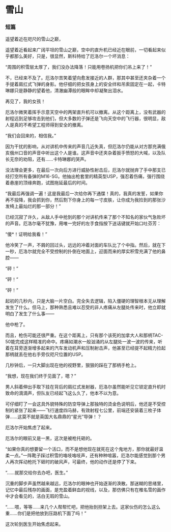 # 雪山



### 短篇



遥望着近在咫尺的雪山之巅，













遥望着近看起来广阔平坦的雪山之巅，空中的直升机已经近在眼前，一切看起来似乎都那么美好，只是，很显然，斯科特给了厄洛尔一个坏消息：

“周围的积雪层太厚了，我们没办法降落！只能用卷扬机把你们吊上来了！”

不，已经来不及了。厄洛尔苦笑着望向愈发接近的人群，那其中甚至还夹杂着一个手提着肩扛式飞弹的身影。他仔细的把女孩身上的安全绊和吊索固定在一起，卡特琳娜只是静静的望着他，清澈幽潭般的眼眸中却凝聚出泪水。



再见了，我的女孩！



厄洛尔微笑着挥手示意天空中的两架直升机可以撤离。从这个距离上，没有武器的射程远到足够攻击到他们，但大多数的子弹还是飞向天空中的飞行器，很明显，敌人是真的不希望工程师得到安全的撤离。



“我们会回来的，相信我。”



因为干扰的影响，从对讲机中传来的声音几近失真，但厄洛尔仍能从对方那充满俄亥俄州口音的声音中听出这个人是谁。这声音中还夹杂着扳手愤怒的大喊，以及队长无奈的劝阻，还有……卡特琳娜的哭声。



没法理会更多，在最后一次向后方进行威胁性射击后，厄洛尔就抛弃了手中那支已经打空所有备弹的M16-SG。他抽出枪套里的精英型USP，强忍着伤痛，强行围绕着悬崖的顶缘奔跑，试图拖延最后的时间。



“我最后再强调一遍！这是我最后一次给你再下通牒！真的，我真的发誓，如果你再不投降，我会抓到你，然后割下你身上的每一寸皮肤，让你成为我捡到的那张沙发椅上最灿烂的那一部分！”



已经沉寂了许久，从敌人手中抢到的那个对讲机传来了那个不知名的家伙气急败坏的声音。厄洛尔毫不犹豫，用唯一完好的左手食指按下送话键就开始口吐芬芳：



“傻*！证明给我看！”



他冷笑了一声，不屑的回过头，远远的冲着对面的车队比了个中指。然后，就在下一秒，厄洛尔就完全不受控制的扑倒在地面上，迎面而来的厚实积雪充满了他的鼻腔——



“砰！”



“砰！”



“砰！”



起初的几秒内，只是大脑一片空白。完全失去逻辑，陷入僵硬的理智根本无从理解发生了什么。但马上，那种熟悉且难以忍受的非人疼痛从左腿处传来时，他立即就明白了发生了什么事——



他中枪了。



而且，枪伤可能还很严重。在这个距离上，只有那个该死的加拿大人和那柄TAC-50能完成这样精准的命中。疼痛如潮水一般汹涌的从左腿处一波一波的传来，听着在耳旁逐渐增多起来的汽车发动机声和压制射击声，他甚至已经提不起精力捡起那柄就丢在他右手旁仅咫尺位置的USP。

几秒钟后，一只大脚出现在他的视野里，狠狠的踩在了那柄手枪上。



“我想，现在我们终于见面了，嗯？”



男人斜着伸出手取下挂在背后的肩扛式发射器，厄洛尔虽然能听见它锁定直升机时致命的滴滴声，但队友已经起飞这么久了，他本不以为意。

可仔细盯了一会这具外貌特殊的防空导弹上那独特的烫金色说明后，他还是不受控制的紧张了起来——飞行速度四马赫，有效射程七公里，前端还安装着三枚子体弹……这莫不就是英国大名鼎鼎的“星光”导弹！？



厄洛尔开始焦虑了起来。











厄洛尔的眼前又是一黑，这次是被枪托砸的。



“如果你真的想要留一个活口，而不是想他现在就死在这个鬼地方，那你就最好温柔一点。”一阵靴子踩过积雪的咯吱咯吱声，还有种种喧嚣，厄洛尔能感觉到那个男人再次挥动枪托下砸时的破风声，可最终，他的动作还是停了下来。



“……就那交给你去办吧，医生。”



沉重的脚步声虽然越来越远，厄洛尔的眼神也开始逐渐的涣散。那迷糊的思绪里，记忆中最后残存的画面，是充盈着鲜血的视线，以及，那仿佛只有在椎名雪的画作中才会看见的，洁白无瑕的雪山。



“……喂，等等……来几个人帮帮忙吧，把他抬到担架上去。这家伙伤的怎么这么重……你们是把他放到压路机下面了吗！”



这次轮到医生开始焦虑起来。